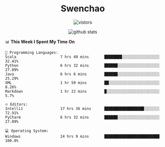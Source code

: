 <h1 align="center">Swenchao</h3>

<p align="center">
  <img src="https://visitor-badge.glitch.me/badge?page_id=Swenchao" alt="vistors" />
</p>

<p align="center">
  <img src="https://github-readme-stats.vercel.app/api?username=Swenchao&count_private=true&show_icons=true&theme=vue-dark&hide_title=true" alt="github stats" />
</p>

<!--START_SECTION:waka-->
📊 **This Week I Spent My Time On** 

```text
💬 Programming Languages: 
Scala                    7 hrs 49 mins       ████████░░░░░░░░░░░░░░░░░   32.41% 
Python                   6 hrs 32 mins       ██████░░░░░░░░░░░░░░░░░░░   27.09% 
Java                     6 hrs 6 mins        ██████░░░░░░░░░░░░░░░░░░░   25.29% 
XML                      1 hr 59 mins        ██░░░░░░░░░░░░░░░░░░░░░░░   8.26% 
Markdown                 1 hr 22 mins        █░░░░░░░░░░░░░░░░░░░░░░░░   5.7%

🔥 Editors: 
IntelliJ                 17 hrs 36 mins      ██████████████████░░░░░░░   72.91% 
PyCharm                  6 hrs 32 mins       ██████░░░░░░░░░░░░░░░░░░░   27.09%

💻 Operating System: 
Windows                  24 hrs 9 mins       █████████████████████████   100.0%

```


<!--END_SECTION:waka-->

